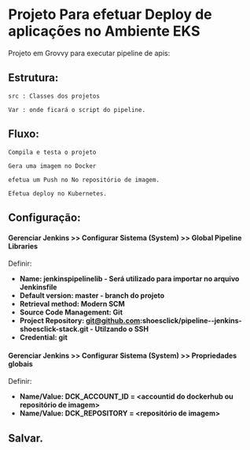 # Projeto Para efetuar Deploy de aplicações no Ambiente EKS

Projeto em Grovvy para executar pipeline de apis:

## Estrutura:

```
src : Classes dos projetos
```

```
Var : onde ficará o script do pipeline.
```

## Fluxo:


```
Compila e testa o projeto

Gera uma imagem no Docker

efetua um Push no No repositório de imagem.

Efetua deploy no Kubernetes.

```

## Configuração:


#### Gerenciar Jenkins >> Configurar Sistema (System) >> Global Pipeline Libraries

Definir:

* **Name: jenkinspipelinelib - Será utilizado para importar no arquivo Jenkinsfile**
* **Default version: master - branch do projeto**
* **Retrieval method: Modern SCM**
* **Source Code Management: Git**
* **Project Repository: git@github.com:shoesclick/pipeline--jenkins-shoesclick-stack.git - Utilzando o SSH**
* **Credential: git**

#### Gerenciar Jenkins >> Configurar Sistema (System) >> Propriedades globais

Definir:

* **Name/Value: DCK_ACCOUNT_ID = <accountid do dockerhub ou repositório de imagem>**
* **Name/Value: DCK_REPOSITORY = <repositório de imagem>**

## Salvar.


